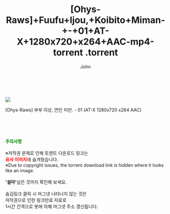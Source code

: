 ﻿---
layout: post
title:  "                   [Ohys-Raws]+Fuufu+Ijou,+Koibito+Miman-+-+01+AT-X+1280x720+x264+AAC-mp4-torrent                .torrent"
author: John
categories: [ 애니/만화 ]
tags: [  ]
image: https://torrentrj58.com/uploadfile/full/f17bd27536da28838076840000e44604b189befd.jpg 
description: "                   [Ohys-Raws]+Fuufu+Ijou,+Koibito+Miman-+-+01+AT-X+1280x720+x264+AAC-mp4-torrent                 torrent 정보 공유"
toc: true
toc_sticky: true
---

<br>
<p><img src="https://torrentrj58.com/uploadfile/full/f17bd27536da28838076840000e44604b189befd.jpg"/></p>
 [Ohys-Raws] 부부 이상, 연인 미만. - 01 (AT-X 1280x720 x264 AAC)  
    
<br><br><br>
<p data-ke-size="size16"><b><span style="color: green;">주의사항</span></b><br /><br />※저작권 문제로 인해 토렌트 다운로드 링크는<br /><b><span style="color: red;">유사 이미지</span></b>에 숨겨뒀습니다.<br />※Due to copyright issues, the torrent download link is hidden where it looks like an image.<br /><br /><b>'설마'</b>싶은 것까지 확인해 보세요.<br /><br />숨김링크 클릭 시 마그넷 나타나지 않는 것은<br />저작권으로 인한 링크만료 자료로<br />1시간 간격으로 봇에 의해 마그넷 주소 갱신됩니다.</p>

